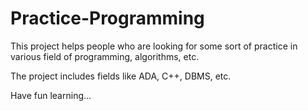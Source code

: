 # Practice-Programming

This project helps people who are looking for some sort of practice in various field of programming, algorithms, etc.

The project includes fields like ADA, C++, DBMS, etc.

Have fun learning...
